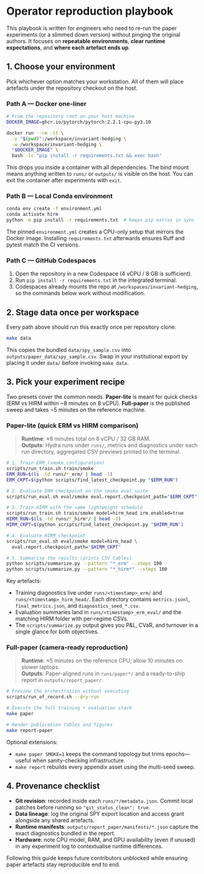# Operator reproduction playbook

This playbook is written for engineers who need to re-run the paper
experiments (or a slimmed down version) without pinging the original
authors. It focuses on **repeatable environments**, **clear runtime
expectations**, and **where each artefact ends up**.

## 1. Choose your environment

Pick whichever option matches your workstation. All of them will place
artefacts under the repository checkout on the host.

### Path A — Docker one-liner

```bash
# From the repository root on your host machine
DOCKER_IMAGE=ghcr.io/pytorch/pytorch:2.2.1-cpu-py3.10

docker run --rm -it \
  -v "$(pwd)":/workspace/invariant-hedging \
  -w /workspace/invariant-hedging \
  "$DOCKER_IMAGE" \
  bash -lc "pip install -r requirements.txt && exec bash"
```

This drops you inside a container with all dependencies. The bind mount
means anything written to `runs/` or `outputs/` is visible on the host.
You can exit the container after experiments with `exit`.

### Path B — Local Conda environment

```bash
conda env create -f environment.yml
conda activate hirm
python -m pip install -r requirements.txt  # keeps pip extras in sync
```

The pinned `environment.yml` creates a CPU-only setup that mirrors the
Docker image. Installing `requirements.txt` afterwards ensures Ruff and
pytest match the CI versions.

### Path C — GitHub Codespaces

1. Open the repository in a new Codespace (4 vCPU / 8 GB is sufficient).
2. Run `pip install -r requirements.txt` in the integrated terminal.
3. Codespaces already mounts the repo at `/workspaces/invariant-hedging`,
   so the commands below work without modification.

## 2. Stage data once per workspace

Every path above should run this exactly once per repository clone:

```bash
make data
```

This copies the bundled `data/spy_sample.csv` into
`outputs/paper_data/spy_sample.csv`. Swap in your institutional export by
placing it under `data/` before invoking `make data`.

## 3. Pick your experiment recipe

Two presets cover the common needs. **Paper-lite** is meant for quick
checks (ERM vs HIRM within ~8 minutes on 8 vCPU). **Full-paper** is the
published sweep and takes ~5 minutes on the reference machine.

### Paper-lite (quick ERM vs HIRM comparison)

> **Runtime**: ≈8 minutes total on 8 vCPU / 32 GB RAM.  
> **Outputs**: Hydra runs under `runs/`, metrics and diagnostics under each
> run directory, aggregated CSV previews printed to the terminal.

```bash
# 1. Train ERM (smoke configuration)
scripts/run_train.sh train/smoke
ERM_RUN=$(ls -td runs/*_erm/ | head -1)
ERM_CKPT=$(python scripts/find_latest_checkpoint.py "$ERM_RUN")

# 2. Evaluate ERM checkpoint on the smoke eval suite
scripts/run_eval.sh eval/smoke eval.report.checkpoint_path="$ERM_CKPT"

# 3. Train HIRM with the same lightweight schedule
scripts/run_train.sh train/smoke model=hirm_head irm.enabled=true
HIRM_RUN=$(ls -td runs/*_hirm*/ | head -1)
HIRM_CKPT=$(python scripts/find_latest_checkpoint.py "$HIRM_RUN")

# 4. Evaluate HIRM checkpoint
scripts/run_eval.sh eval/smoke model=hirm_head \
  eval.report.checkpoint_path="$HIRM_CKPT"

# 5. Summarise the results (prints CSV tables)
python scripts/summarize.py --pattern "*_erm" --steps 100
python scripts/summarize.py --pattern "*_hirm*" --steps 100
```

Key artefacts:

- Training diagnostics live under `runs/<timestamp>_erm/` and
  `runs/<timestamp>_hirm_head/`. Each directory contains
  `metrics.jsonl`, `final_metrics.json`, and `diagnostics_seed_*.csv`.
- Evaluation summaries land in `runs/<timestamp>_erm_eval/` and the
  matching HIRM folder with per-regime CSVs.
- The `scripts/summarize.py` output gives you P&L, CVaR, and turnover in
  a single glance for both objectives.

### Full-paper (camera-ready reproduction)

> **Runtime**: ≈5 minutes on the reference CPU; allow 10 minutes on slower
> laptops.  
> **Outputs**: Paper-aligned runs in `runs/paper*/` and a ready-to-ship
> report in `outputs/report_paper/`.

```bash
# Preview the orchestration without executing
scripts/run_of_record.sh --dry-run

# Execute the full training + evaluation stack
make paper

# Render publication tables and figures
make report-paper
```

Optional extensions:

- `make paper SMOKE=1` keeps the command topology but trims epochs—useful
  when sanity-checking infrastructure.
- `make report` rebuilds every appendix asset using the multi-seed sweep.

## 4. Provenance checklist

- **Git revision**: recorded inside each `runs/*/metadata.json`. Commit
  local patches before running so `"git_status_clean": true`.
- **Data lineage**: log the original SPY export location and access grant
  alongside any shared artefacts.
- **Runtime manifests**: `outputs/report_paper/manifests/*.json` capture
  the exact diagnostics bundled in the report.
- **Hardware**: note CPU model, RAM, and GPU availability (even if
  unused) in any experiment log to contextualise runtime differences.

Following this guide keeps future contributors unblocked while ensuring
paper artefacts stay reproducible end to end.
